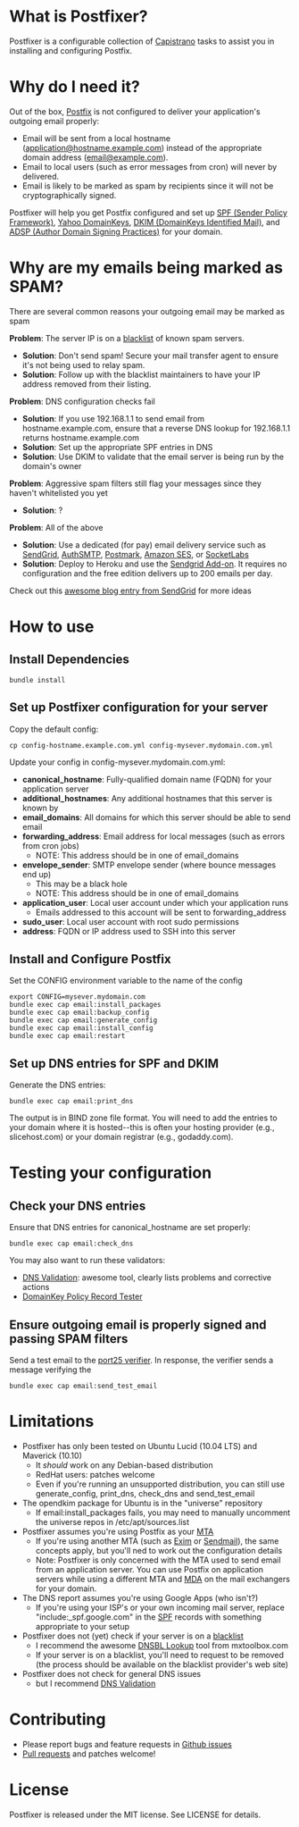 # What is Postfixer?

Postfixer is a configurable collection of [Capistrano][Capistrano] tasks to assist you in installing and configuring Postfix.

# Why do I need it?

Out of the box, [Postfix][Postfix] is not configured to deliver your application's outgoing email properly:

* Email will be sent from a local hostname (application@hostname.example.com) instead of the appropriate domain address (email@example.com).
* Email to local users (such as error messages from cron) will never by delivered.
* Email is likely to be marked as spam by recipients since it will not be cryptographically signed.

Postfixer will help you get Postfix configured and set up [SPF (Sender Policy Framework)][SPF], [Yahoo DomainKeys][Yahoo DomainKeys], [DKIM (DomainKeys Identified Mail)][DKIM], and [ADSP (Author Domain Signing Practices)][ADSP] for your domain.

# Why are my emails being marked as SPAM?

There are several common reasons your outgoing email may be marked as spam

__Problem__: The server IP is on a [blacklist][DNSBL Lookup] of known spam servers.

* __Solution__: Don't send spam!  Secure your mail transfer agent to ensure it's not being used to relay spam.
* __Solution__: Follow up with the blacklist maintainers to have your IP address removed from their listing.

__Problem__: DNS configuration checks fail

* __Solution__: If you use 192.168.1.1 to send email from hostname.example.com, ensure that a reverse DNS lookup for 192.168.1.1 returns hostname.example.com
* __Solution__: Set up the appropriate SPF entries in DNS
* __Solution__: Use DKIM to validate that the email server is being run by the domain's owner

__Problem__: Aggressive spam filters still flag your messages since they haven't whitelisted you yet

* __Solution__: ?

__Problem__: All of the above

* __Solution__: Use a dedicated (for pay) email delivery service such as [SendGrid][SendGrid], [AuthSMTP][AuthSMTP], [Postmark][Postmark], [Amazon SES][Amazon SES], or [SocketLabs][SocketLabs]
* __Solution__: Deploy to Heroku and use the [Sendgrid Add-on][Heroku Sendgrid Add-on]. It requires no configuration and the free edition delivers up to 200 emails per day.


Check out this [awesome blog entry from SendGrid](http://blog.sendgrid.com/10-tips-to-keep-email-out-of-the-spam-folder/) for more ideas

# How to use

## Install Dependencies

    bundle install

## Set up Postfixer configuration for your server

Copy the default config:

    cp config-hostname.example.com.yml config-mysever.mydomain.com.yml

Update your config in config-mysever.mydomain.com.yml:

* __canonical\_hostname__: Fully-qualified domain name (FQDN) for your application server
* __additional\_hostnames__: Any additional hostnames that this server is known by
* __email\_domains__: All domains for which this server should be able to send email
* __forwarding\_address__: Email address for local messages (such as errors from cron jobs)
    * NOTE: This address should be in one of email\_domains
* __envelope\_sender__: SMTP envelope sender (where bounce messages end up)
    * This may be a black hole
    * NOTE: This address should be in one of email\_domains
* __application\_user__: Local user account under which your application runs
    * Emails addressed to this account will be sent to forwarding\_address
* __sudo\_user__: Local user account with root sudo permissions
* __address__: FQDN or IP address used to SSH into this server

## Install and Configure Postfix

Set the CONFIG environment variable to the name of the config

    export CONFIG=mysever.mydomain.com
    bundle exec cap email:install_packages
    bundle exec cap email:backup_config
    bundle exec cap email:generate_config
    bundle exec cap email:install_config
    bundle exec cap email:restart

## Set up DNS entries for SPF and DKIM

Generate the DNS entries:

    bundle exec cap email:print_dns

The output is in BIND zone file format.  You will need to add the entries to your domain where it is hosted--this is often your hosting provider (e.g., slicehost.com) or your domain registrar (e.g., godaddy.com).

# Testing your configuration

## Check your DNS entries

Ensure that DNS entries for canonical_hostname are set properly:

    bundle exec cap email:check_dns

You may also want to run these validators:

* [DNS Validation][DNS Validation]: awesome tool, clearly lists problems and corrective actions
* [DomainKey Policy Record Tester][DomainKey Policy Record Tester]

## Ensure outgoing email is properly signed and passing SPAM filters

Send a test email to the [port25 verifier][port25 verifier].  In response, the verifier sends a message verifying the

    bundle exec cap email:send_test_email

# Limitations

* Postfixer has only been tested on Ubuntu Lucid (10.04 LTS) and Maverick (10.10)
    * It _should_ work on any Debian-based distribution
    * RedHat users: patches welcome
    * Even if you're running an unsupported distribution, you can still use generate\_config, print\_dns, check\_dns and send\_test\_email
* The opendkim package for Ubuntu is in the "universe" repository
    * If email:install\_packages fails, you may need to manually uncomment the universe repos in /etc/apt/sources.list
* Postfixer assumes you're using Postfix as your [MTA][Message transfer agent]
    * If you're using another MTA (such as [Exim][Exim] or [Sendmail][Sendmail]), the same concepts apply, but you'll ned to work out the configuration details
    * Note: Postfixer is only concerned with the MTA used to send email from an application server.  You can use Postfix on application servers while using a different MTA and [MDA][Message delivery agent] on the mail exchangers for your domain.
* The DNS report assumes you're using Google Apps (who isn't?)
    * If you're using your ISP's or your own incoming mail server, replace "include:\_spf.google.com" in the [SPF][SPF] records with something appropriate to your setup
* Postfixer does not (yet) check if your server is on a [blacklist][DNSBL]
    * I recommend the awesome [DNSBL Lookup][DNSBL Lookup] tool from mxtoolbox.com
    * If your server is on a blacklist, you'll need to request to be removed (the process should be available on the blacklist provider's web site)
* Postfixer does not check for general DNS issues
    * but I recommend [DNS Validation][DNS Validation]

# Contributing

* Please report bugs and feature requests in [Github issues][Github issues]
* [Pull requests][Pull requests] and patches welcome!

# License

Postfixer is released under the MIT license.  See LICENSE for details.


[Capistrano]: https://github.com/capistrano/capistrano/wiki
[Postfix]: http://www.postfix.org/
[SPF]: http://www.openspf.org/
[DKIM]: http://www.dkim.org/
[Yahoo DomainKeys]: http://antispam.yahoo.com/domainkeys
[ADSP]: http://en.wikipedia.org/wiki/Author_Domain_Signing_Practices
[DNSBL]: http://en.wikipedia.org/wiki/DNSBL "DNSBL (DNS Blackhole List)"
[DNSBL Lookup]: http://www.mxtoolbox.com/blacklists.aspx
[SendGrid]: http://sendgrid.com/
[AuthSMTP]: http://www.authsmtp.com/
[Postmark]: http://postmarkapp.com/
[Amazon SES]: http://aws.amazon.com/ses/
[SocketLabs]: http://socketlabs.com/
[Heroku Sendgrid Add-on]: http://addons.heroku.com/sendgrid
[DNS Validation]: http://www.dnsvalidation.com/
[DomainKey Policy Record Tester]: http://domainkeys.sourceforge.net/policycheck.html
[port25 verifier]: http://www.port25.com/domainkeys/
[Message transfer agent]: http://wikipedia.org/wiki/Message_transfer_agent
[Exim]: http://www.exim.org/
[Sendmail]: http://www.sendmail.org/
[Message delivery agent]: http://wikipedia.org/wiki/Mail_Delivery_Agent
[Github issues]: http://github.com/sumbach/postfixer/issues
[Pull requests]: http://help.github.com/pull-requests/

[SMTP Tarpits]: http://en.wikipedia.org/wiki/Tarpit_%28networking%29#SMTP_tarpits
[Postfix configuration]: http://www.postfix.org/documentation.html
[OpenDKIM]: http://www.opendkim.org/
[OpenDKIM configuration]: http://www.opendkim.org/opendkim.conf.5.html
[Sendmail DomainKeys]: http://www.elandsys.com/resources/sendmail/domainkeys.html
[Ubuntu/PostfixDomainKeys]: https://help.ubuntu.com/community/Postfix/DomainKeys
[Ubuntu/Postfix/DKIM]: https://help.ubuntu.com/community/Postfix/DKIM
